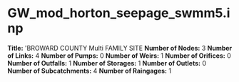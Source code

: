 # GW_mod_horton_seepage_swmm5.inp
**Title:**  'BROWARD COUNTY Multi FAMILY SITE
**Number of Nodes:** 3
**Number of Links:** 4
**Number of Pumps:** 0
**Number of Weirs:** 1
**Number of Orifices:** 0
**Number of Outfalls:** 1
**Number of Storages:** 1
**Number of Outlets:** 0
**Number of Subcatchments:** 4
**Number of Raingages:** 1
